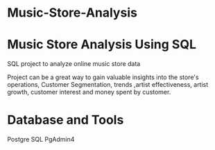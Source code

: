 # Music-Store-Analysis
# Music Store Analysis Using SQL 
SQL project to analyze online music store data

Project can be a great way to gain valuable insights into the store's operations, Customer Segmentation, trends ,artist effectiveness, artist growth, customer interest and money spent by customer.
# Database and Tools
 Postgre SQL
 PgAdmin4
